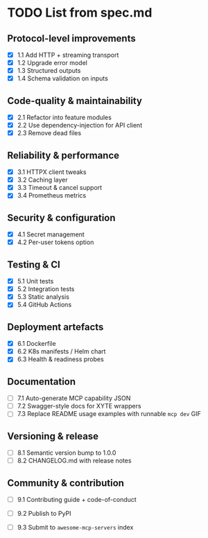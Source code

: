 # TODO List from spec.md

## Protocol-level improvements
- [x] 1.1 Add HTTP + streaming transport
- [x] 1.2 Upgrade error model
- [x] 1.3 Structured outputs
- [x] 1.4 Schema validation on inputs

## Code-quality & maintainability
- [x] 2.1 Refactor into feature modules
- [x] 2.2 Use dependency-injection for API client
- [x] 2.3 Remove dead files

## Reliability & performance
- [x] 3.1 HTTPX client tweaks
- [x] 3.2 Caching layer
- [x] 3.3 Timeout & cancel support
- [x] 3.4 Prometheus metrics

## Security & configuration
- [x] 4.1 Secret management
- [x] 4.2 Per-user tokens option

## Testing & CI
- [x] 5.1 Unit tests
- [x] 5.2 Integration tests
- [x] 5.3 Static analysis
- [x] 5.4 GitHub Actions

## Deployment artefacts
- [x] 6.1 Dockerfile
- [x] 6.2 K8s manifests / Helm chart
- [x] 6.3 Health & readiness probes

## Documentation
- [ ] 7.1 Auto-generate MCP capability JSON
- [ ] 7.2 Swagger-style docs for XYTE wrappers
- [ ] 7.3 Replace README usage examples with runnable `mcp dev` GIF

## Versioning & release
- [ ] 8.1 Semantic version bump to 1.0.0
- [ ] 8.2 CHANGELOG.md with release notes

## Community & contribution
- [ ] 9.1 Contributing guide + code-of-conduct
- [ ] 9.2 Publish to PyPI
- [ ] 9.3 Submit to `awesome-mcp-servers` index

